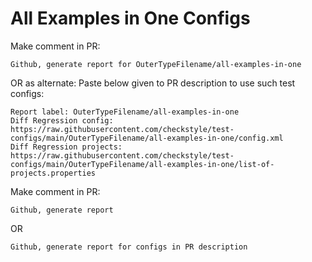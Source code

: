 # All Examples in One Configs
Make comment in PR:
```
Github, generate report for OuterTypeFilename/all-examples-in-one
```
OR as alternate:
Paste below given to PR description to use such test configs:
```
Report label: OuterTypeFilename/all-examples-in-one
Diff Regression config: https://raw.githubusercontent.com/checkstyle/test-configs/main/OuterTypeFilename/all-examples-in-one/config.xml
Diff Regression projects: https://raw.githubusercontent.com/checkstyle/test-configs/main/OuterTypeFilename/all-examples-in-one/list-of-projects.properties
```
Make comment in PR:
```
Github, generate report
```
OR
```
Github, generate report for configs in PR description
```
